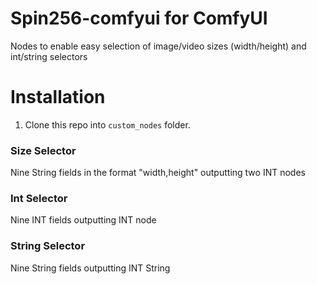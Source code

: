 # Spin256-comfyui for ComfyUI

Nodes to enable easy selection of image/video sizes (width/height) and int/string selectors

# Installation
1. Clone this repo into `custom_nodes` folder.

### Size Selector

Nine String fields in the format "width,height" outputting two INT nodes

### Int Selector

Nine INT fields outputting INT node

### String Selector

Nine String fields outputting INT String